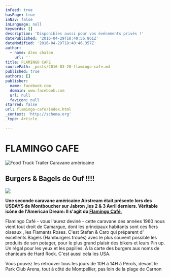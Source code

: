 ```yaml
---
inFeed: true
hasPage: true
inNav: false
inLanguage: null
keywords: []
description: 'Disponibles aussi pour vos événements privés !'
datePublished: '2016-04-29T18:40:56.861Z'
dateModified: '2016-04-29T18:40:46.357Z'
author:
  - name: Alex chalon
    url: ''
title: FLAMINGO CAFE
sourcePath: _posts/2016-03-28-flamingo-cafe.md
published: true
authors: []
publisher:
  name: facebook.com
  domain: www.facebook.com
  url: null
  favicon: null
starred: false
url: flamingo-cafe/index.html
_context: 'http://schema.org'
_type: Article

---
```

# FLAMINGO CAFE
![Food Truck Trailer Caravane américaine](https://the-grid-user-content.s3-us-west-2.amazonaws.com/719a40f9-5ddc-4384-a043-ded9541c28e9.jpg)

## Burgers & Bagels de Ouf !!!!
![](https://s3-us-west-2.amazonaws.com/the-grid-img/p/805c6c06865a7f59571ac9c176d51c8e4b84875b.jpg)

**Une seconde caravane américaine Airstream était présente lors des USDAYS de Montboucher sur Jabron ,les 2 & 3 Avril derniers. Véritable icône de l'American Dream: Il s'agit du [Flamingo Café][0]**[. ][0]

Flamingo Café - vous l'aurez deviné - cette caravane des années 1960 nous vient tout droit de Camargue, dont les principaux habitants sont ces fiers oiseaux , les Flamants Roses. C'est Stefan & Caro qui préparent d' excellents Bagels (Hamburgers troués) avec le plus souvent possible les produits de son potager, pour le plus grand plaisir des bikers et leurs Pin up. Un régal pour les yeux et les papilles. A la carte des burgers aux noms de chanteurs de Hard Rock. C'est aussi cela les USA. 

Vous pouvez les retrouver tous les jours de 10H à 14H à Pérols, devant le Park Club Arena, tout à côté de Montpellier, pas loin de la plage de Carnon

[0]: https://www.facebook.com/flamingocafesteflo/